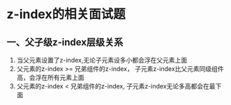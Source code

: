 # z-index的相关面试题

## 一、父子级z-index层级关系

1. 当父元素设置了z-index,无论子元素设多小都会浮在父元素上面
2. 父元素的z-index >= 兄弟组件的z-index， 子元素z-index比父元素同级组件高，会浮在所有元素上面
3. 父元素的z-index < 兄弟组件的z-index, 子元素z-index无论多高都会在最下面
